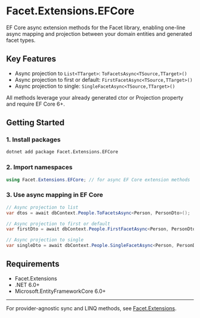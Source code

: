 # Facet.Extensions.EFCore

EF Core async extension methods for the Facet library, enabling one-line async mapping and projection between your domain entities and generated facet types.

## Key Features

- Async projection to `List<TTarget>`: `ToFacetsAsync<TSource,TTarget>()`
- Async projection to first or default: `FirstFacetAsync<TSource,TTarget>()`
- Async projection to single: `SingleFacetAsync<TSource,TTarget>()`

All methods leverage your already generated ctor or Projection property and require EF Core 6+.

## Getting Started

### 1. Install packages

```bash
dotnet add package Facet.Extensions.EFCore
```

### 2. Import namespaces

```csharp
using Facet.Extensions.EFCore; // for async EF Core extension methods
```

### 3. Use async mapping in EF Core

```csharp
// Async projection to list
var dtos = await dbContext.People.ToFacetsAsync<Person, PersonDto>();

// Async projection to first or default
var firstDto = await dbContext.People.FirstFacetAsync<Person, PersonDto>();

// Async projection to single
var singleDto = await dbContext.People.SingleFacetAsync<Person, PersonDto>();
```

## Requirements

- Facet.Extensions
- .NET 6.0+
- Microsoft.EntityFrameworkCore 6.0+

---

For provider-agnostic sync and LINQ methods, see [Facet.Extensions](https://www.nuget.org/packages/Facet.Extensions).

